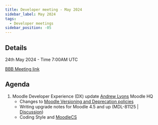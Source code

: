 ```yaml
---
title: Developer meeting - May 2024
sidebar_label: May 2024
tags:
  - Developer meetings
sidebar_position: -05
---
```


## Details

24th May 2024 - Time 7:00AM UTC

[BBB Meeting link](https://moodle.org/mod/bigbluebuttonbn/view.php?id=8596)

## Agenda

1. Moodle Developer Experience (DX) update
    [Andrew Lyons](https://moodle.org/user/profile.php?id=268794) Moodle HQ
    - Changes to [Moodle Versioning and Deprecation policies](https://moodle.org/mod/forum/discuss.php?d=457946)
    - Writing upgrade notes for Moodle 4.5 and up (MDL-81125 | [Discussion](https://moodle.org/mod/forum/discuss.php?d=457756))
    - Coding Style and [MoodleCS](../../../development/tools/phpcs.md)

